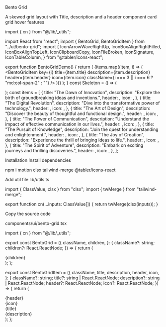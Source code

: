 Bento Grid

A skewed grid layout with Title, description and a header component
card
grid
hover
features

import { cn } from "@/lib/\_utils";

import React from "react";
import { BentoGrid, BentoGridItem } from "../ui/bento-grid";
import {
IconArrowWaveRightUp,
IconBoxAlignRightFilled,
IconBoxAlignTopLeft,
IconClipboardCopy,
IconFileBroken,
IconSignature,
IconTableColumn,
} from "@tabler/icons-react";

export function BentoGridDemo() {
return (
<BentoGrid className="max-w-4xl mx-auto">
{items.map((item, i) => (
<BentoGridItem
key={i}
title={item.title}
description={item.description}
header={item.header}
icon={item.icon}
className={i === 3 || i === 6 ? "md:col-span-2" : ""}
/>
))}
</BentoGrid>
);
}
const Skeleton = () => (

  <div className="flex flex-1 w-full h-full min-h-[6rem] rounded-xl bg-gradient-to-br from-neutral-200 dark:from-neutral-900 dark:to-neutral-800 to-neutral-100"></div>
);
const items = [
  {
    title: "The Dawn of Innovation",
    description: "Explore the birth of groundbreaking ideas and inventions.",
    header: <Skeleton />,
    icon: <IconClipboardCopy className="h-4 w-4 text-neutral-500" />,
  },
  {
    title: "The Digital Revolution",
    description: "Dive into the transformative power of technology.",
    header: <Skeleton />,
    icon: <IconFileBroken className="h-4 w-4 text-neutral-500" />,
  },
  {
    title: "The Art of Design",
    description: "Discover the beauty of thoughtful and functional design.",
    header: <Skeleton />,
    icon: <IconSignature className="h-4 w-4 text-neutral-500" />,
  },
  {
    title: "The Power of Communication",
    description:
      "Understand the impact of effective communication in our lives.",
    header: <Skeleton />,
    icon: <IconTableColumn className="h-4 w-4 text-neutral-500" />,
  },
  {
    title: "The Pursuit of Knowledge",
    description: "Join the quest for understanding and enlightenment.",
    header: <Skeleton />,
    icon: <IconArrowWaveRightUp className="h-4 w-4 text-neutral-500" />,
  },
  {
    title: "The Joy of Creation",
    description: "Experience the thrill of bringing ideas to life.",
    header: <Skeleton />,
    icon: <IconBoxAlignTopLeft className="h-4 w-4 text-neutral-500" />,
  },
  {
    title: "The Spirit of Adventure",
    description: "Embark on exciting journeys and thrilling discoveries.",
    header: <Skeleton />,
    icon: <IconBoxAlignRightFilled className="h-4 w-4 text-neutral-500" />,
  },
];

Installation
Install dependencies

npm i motion clsx tailwind-merge @tabler/icons-react

Add util file
lib/utils.ts

import { ClassValue, clsx } from "clsx";
import { twMerge } from "tailwind-merge";

export function cn(...inputs: ClassValue[]) {
return twMerge(clsx(inputs));
}

Copy the source code

components/ui/bento-grid.tsx

import { cn } from "@/lib/\_utils";

export const BentoGrid = ({
className,
children,
}: {
className?: string;
children?: React.ReactNode;
}) => {
return (
<div
className={cn(
"mx-auto grid max-w-7xl grid-cols-1 gap-4 md:auto-rows-[18rem] md:grid-cols-3",
className,
)} >
{children}
</div>
);
};

export const BentoGridItem = ({
className,
title,
description,
header,
icon,
}: {
className?: string;
title?: string | React.ReactNode;
description?: string | React.ReactNode;
header?: React.ReactNode;
icon?: React.ReactNode;
}) => {
return (
<div
className={cn(
"group/bento shadow-input row-span-1 flex flex-col justify-between space-y-4 rounded-xl border border-neutral-200 bg-white p-4 transition duration-200 hover:shadow-xl dark:border-white/[0.2] dark:bg-black dark:shadow-none",
className,
)} >
{header}
<div className="transition duration-200 group-hover/bento:translate-x-2">
{icon}
<div className="mt-2 mb-2 font-sans font-bold text-neutral-600 dark:text-neutral-200">
{title}
</div>
<div className="font-sans text-xs font-normal text-neutral-600 dark:text-neutral-300">
{description}
</div>
</div>
</div>
);
};
